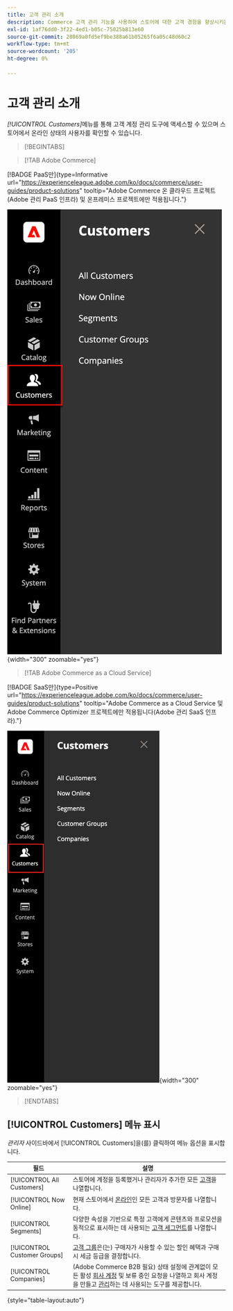 ```yaml
---
title: 고객 관리 소개
description: Commerce 고객 관리 기능을 사용하여 스토어에 대한 고객 경험을 향상시키는 방법을 알아봅니다.
exl-id: 1af76dd0-3f22-4ed1-b05c-75025b813e60
source-git-commit: 20869a0fd5ef9be388a61b05265f6a05c48d60c2
workflow-type: tm+mt
source-wordcount: '205'
ht-degree: 0%

---
```


# 고객 관리 소개

_[!UICONTROL Customers]_&#x200B;메뉴를 통해 고객 계정 관리 도구에 액세스할 수 있으며 스토어에서 온라인 상태의 사용자를 확인할 수 있습니다.

>[!BEGINTABS]

>[!TAB Adobe Commerce]

[!BADGE PaaS만]{type=Informative url="https://experienceleague.adobe.com/ko/docs/commerce/user-guides/product-solutions" tooltip="Adobe Commerce 온 클라우드 프로젝트(Adobe 관리 PaaS 인프라) 및 온프레미스 프로젝트에만 적용됩니다."}

![고객 메뉴](assets/admin-menu-customers.png){width="300" zoomable="yes"}

>[!TAB Adobe Commerce as a Cloud Service]

[!BADGE SaaS만]{type=Positive url="https://experienceleague.adobe.com/ko/docs/commerce/user-guides/product-solutions" tooltip="Adobe Commerce as a Cloud Service 및 Adobe Commerce Optimizer 프로젝트에만 적용됩니다(Adobe 관리 SaaS 인프라)."}

![고객 메뉴](assets/admin-menu-customers-accs.png){width="300" zoomable="yes"}

>[!ENDTABS]

## [!UICONTROL Customers] 메뉴 표시

_관리자_ 사이드바에서 [!UICONTROL Customers]을(를) 클릭하여 메뉴 옵션을 표시합니다.

| 필드 | 설명 |
|---|---|
| [!UICONTROL All Customers] | 스토어에 계정을 등록했거나 관리자가 추가한 모든 [고객](../customers/customers-all.md)을 나열합니다. |
| [!UICONTROL Now Online] | 현재 스토어에서 [온라인](../customers/now-online.md)인 모든 고객과 방문자를 나열합니다. |
| [!UICONTROL Segments] | 다양한 속성을 기반으로 특정 고객에게 콘텐츠와 프로모션을 동적으로 표시하는 데 사용되는 [고객 세그먼트](../customers/customer-segments.md)를 나열합니다. |
| [!UICONTROL Customer Groups] | [고객 그룹](../customers/customer-groups.md)은(는) 구매자가 사용할 수 있는 할인 혜택과 구매 시 세금 등급을 결정합니다. |
| [!UICONTROL Companies] | (Adobe Commerce B2B 필요) 상태 설정에 관계없이 모든 활성 [회사 계정](../b2b/account-companies.md) 및 보류 중인 요청을 나열하고 회사 계정을 만들고 [관리](../b2b/account-company-manage.md)하는 데 사용되는 도구를 제공합니다. |

{style="table-layout:auto"}
